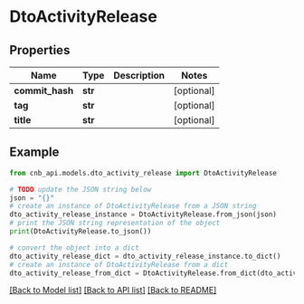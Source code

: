 # DtoActivityRelease


## Properties

Name | Type | Description | Notes
------------ | ------------- | ------------- | -------------
**commit_hash** | **str** |  | [optional] 
**tag** | **str** |  | [optional] 
**title** | **str** |  | [optional] 

## Example

```python
from cnb_api.models.dto_activity_release import DtoActivityRelease

# TODO update the JSON string below
json = "{}"
# create an instance of DtoActivityRelease from a JSON string
dto_activity_release_instance = DtoActivityRelease.from_json(json)
# print the JSON string representation of the object
print(DtoActivityRelease.to_json())

# convert the object into a dict
dto_activity_release_dict = dto_activity_release_instance.to_dict()
# create an instance of DtoActivityRelease from a dict
dto_activity_release_from_dict = DtoActivityRelease.from_dict(dto_activity_release_dict)
```
[[Back to Model list]](../README.md#documentation-for-models) [[Back to API list]](../README.md#documentation-for-api-endpoints) [[Back to README]](../README.md)


